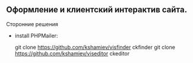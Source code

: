 ## Оформление и клиентский интерактив сайта. 

Сторонние решения  

* install PHPMailer:

    git clone https://github.com/kshamiev/visfinder ckfinder
    git clone https://github.com/kshamiev/viseditor ckeditor
